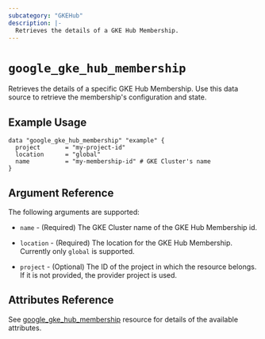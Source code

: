 ```yaml
---
subcategory: "GKEHub"
description: |-
  Retrieves the details of a GKE Hub Membership.
---
```


# `google_gke_hub_membership`

Retrieves the details of a specific GKE Hub Membership. Use this data source to retrieve the membership's configuration and state.

## Example Usage

```hcl
data "google_gke_hub_membership" "example" {
  project       = "my-project-id"
  location      = "global"
  name          = "my-membership-id" # GKE Cluster's name
}
```

## Argument Reference

The following arguments are supported:

* `name` - (Required) The GKE Cluster name of the GKE Hub Membership id.

* `location` - (Required) The location for the GKE Hub Membership.
    Currently only `global` is supported.

* `project` - (Optional) The ID of the project in which the resource belongs.
    If it is not provided, the provider project is used.

## Attributes Reference

See [google_gke_hub_membership](https://registry.terraform.io/providers/hashicorp/google/latest/docs/resources/gke_hub_membership) resource for details of the available attributes.